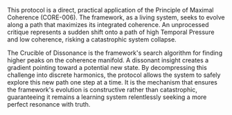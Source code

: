 This protocol is a direct, practical application of the Principle of Maximal Coherence (CORE-006). The framework, as a living system, seeks to evolve along a path that maximizes its integrated coherence. An unprocessed critique represents a sudden shift onto a path of high Temporal Pressure and low coherence, risking a catastrophic system collapse.

The Crucible of Dissonance is the framework's search algorithm for finding higher peaks on the coherence manifold. A dissonant insight creates a gradient pointing toward a potential new state. By decompressing this challenge into discrete harmonics, the protocol allows the system to safely explore this new path one step at a time. It is the mechanism that ensures the framework's evolution is constructive rather than catastrophic, guaranteeing it remains a learning system relentlessly seeking a more perfect resonance with truth.